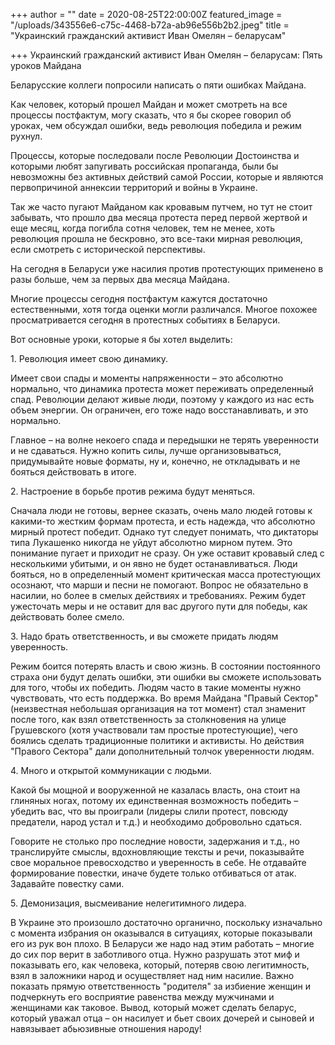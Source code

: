 +++
author = ""
date = 2020-08-25T22:00:00Z
featured_image = "/uploads/343556e6-c75c-4468-b72a-ab96e556b2b2.jpeg"
title = "Украинский гражданский активист Иван Омелян – беларусам"

+++
Украинский гражданский активист Иван Омелян – беларусам: Пять уроков Майдана

Беларусские коллеги попросили написать о пяти ошибках Майдана.

Как человек, который прошел Майдан и может смотреть на все процессы постфактум, могу сказать, что я бы скорее говорил об уроках, чем обсуждал ошибки, ведь революция победила и режим рухнул.

Процессы, которые последовали после Революции Достоинства и которыми любят запугивать российская пропаганда, были бы невозможны без активных действий самой России, которые и являются первопричиной аннексии территорий и войны в Украине.

Так же часто пугают Майданом как кровавым путчем, но тут не стоит забывать, что прошло два месяца протеста перед первой жертвой и еще месяц, когда погибла сотня человек, тем не менее, хоть революция прошла не бескровно, это все-таки мирная революция, если смотреть с исторической перспективы.

На сегодня в Беларуси уже насилия против протестующих применено в разы больше, чем за первых два месяца Майдана. 

Многие процессы сегодня постфактум кажутся достаточно естественными, хотя тогда оценки могли различался. Многое похожее просматривается сегодня в протестных событиях в Беларуси.

Вот основные уроки, которые я бы хотел выделить: 

1\. Революция имеет свою динамику.

Имеет свои спады и моменты напряженности – это абсолютно нормально, что динамика протеста может переживать определенный спад. Революции делают живые люди, поэтому у каждого из нас есть объем энергии. Он ограничен, его тоже надо восстанавливать, и это нормально.

Главное – на волне некоего спада и передышки не терять уверенности и не сдаваться. Нужно копить силы, лучше организовываться, придумывайте новые форматы, ну и, конечно, не откладывать и не бояться действовать в итоге.

2\. Настроение в борьбе против режима будут меняться.

Сначала люди не готовы, вернее сказать, очень мало людей готовы к какими-то жестким формам протеста, и есть надежда, что абсолютно мирный протест победит. Однако тут следует понимать, что диктаторы типа Лукашенко никогда не уйдут абсолютно мирном путем. Это понимание пугает и приходит не сразу. Он уже оставит кровавый след с несколькими убитыми, и он явно не будет останавливаться. Люди бояться, но в определенный момент критическая масса протестующих осознают, что марши и песни не помогают. Вопрос не обязательно в насилии, но более в смелых действиях и требованиях. Режим будет ужесточать меры и не оставит для вас другого пути для победы, как действовать более смело.

3\. Надо брать ответственность, и вы сможете придать людям уверенность. 

Режим боится потерять власть и свою жизнь. В состоянии постоянного страха они будут делать ошибки, эти ошибки вы сможете использовать для того, чтобы их победить. Людям часто в такие моменты нужно чувствовать, что есть поддержка. Во время Майдана "Правый Сектор" (неизвестная небольшая организация на тот момент) стал знаменит после того, как взял ответственность за столкновения на улице Грушевского (хотя участвовали там простые протестующие), чего боялись сделать традиционные политики и активисты. Но действия "Правого Сектора" дали дополнительный толчок уверенности людям. 

4\. Много и открытой коммуникации с людьми.

Какой бы мощной и вооруженной не казалась власть, она стоит на глиняных ногах, потому их единственная возможность победить – убедить вас, что вы проиграли (лидеры слили протест, повсюду предатели, народ устал и т.д.) и необходимо добровольно сдаться.

Говорите не столько про последние новости, задержания и т.д., но транслируйте смыслы, вдохновляющие тексты и речи, показывайте свое моральное превосходство и уверенность в себе. Не отдавайте формирование повестки, иначе будете только отбиваться от атак. Задавайте повестку сами.

5\. Демонизация, высмеивание нелегитимного лидера.

В Украине это произошло достаточно органично, поскольку изначально с момента избрания он оказывался в ситуациях, которые показывали его из рук вон плохо. В Беларуси же надо над этим работать – многие до сих пор верит в заботливого отца. Нужно разрушать этот миф и показывать его, как человека, который, потеряв свою легитимность, взял в заложники народ и осуществляет над ним насилие. Важно показать прямую ответственность "родителя" за избиение женщин и подчеркнуть его восприятие равенства между мужчинами и женщинами как таковое. Вывод, который может сделать беларус, который уважал отца – он насилует и бьет своих дочерей и сыновей и навязывает абьюзивные отношения народу!